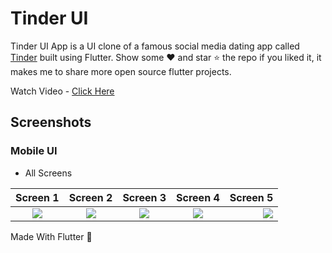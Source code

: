 # Tinder UI

Tinder UI  App is a UI clone of a famous social media dating app called 
[Tinder](https://play.google.com/store/apps/details?id=com.tinder&hl=en_IN&gl=US)
built using Flutter. Show some ❤️ and star ⭐ the repo if you liked it, 
it makes me to share more open source flutter projects.
    
Watch Video - [Click Here]('Soon')  

## Screenshots

### Mobile UI

- All Screens 

Screen 1               |  Screen 2  | Screen 3                            |  Screen 4 |Screen 5 
:-------------------------:|:-------------------------:|:-------------------------:|:-------------------------:|-------------------------:
![]('Soon')|![]('Soon')|![]('Soon')|![]('Soon')|![]('Soon')






<p align="justify">
  Made With Flutter 💙
</p>

